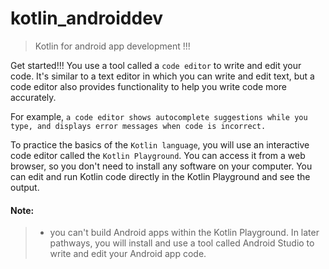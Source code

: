  
# kotlin_androiddev
> Kotlin for android app development !!!

Get started!!!
You use a tool called a ```code editor``` to write and edit your code. It's similar to a text editor in which you can write and edit text, but a code editor also provides functionality to help you write code more accurately. 


For example, 
```a code editor shows autocomplete suggestions while you type, and displays error messages when code is incorrect.```

To practice the basics of the ```Kotlin language```, you will use an interactive code editor called the ```Kotlin Playground```. You can access it from a web browser, so you don't need to install any software on your computer. You can edit and run Kotlin code directly in the Kotlin Playground and see the output.

#### Note:
> * you can't build Android apps within the Kotlin Playground. In later pathways, you will install and use a tool called Android Studio to write and edit your Android app code.


